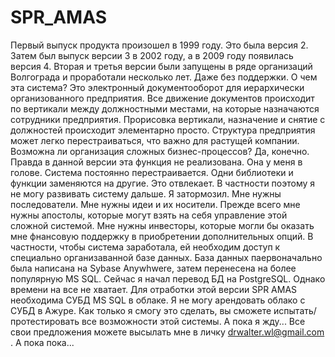 # SPR_AMAS
Первый выпуск продукта произошел в 1999 году. Это была версия 2. Затем был выпуск версии 3 в 2002 году, а в 2009 году появилась версия 4. Вторая и третья версии были запущены в ряде организаций Волгограда и проработали несколько лет. Даже без поддержки.
О чем эта система? Это электронный документооборот для иерархически организованного предприятия. Все движение документов происходит по вертикали между должностными местами, на которые назначаются сотрудники предприятия.
Прорисовка вертикали, назначение и снятие с должностей происходит элементарно просто. Структура предприятия может легко перестраиваться, что важно для растущей компании. 
Возможна ли организация сложных бизнес-процессов? Да, конечно. Правда в данной версии эта функция не реализована. Она у меня в голове. Система постоянно перестраивается. Одни библиотеки и функции заменяются на другие. 
Это отвлекает. В частности поэтому я не могу развивать систему дальше. Я затормозил. Мне нужны последователи. Мне нужны идеи  и их носители. Прежде всего мне нужны апостолы, которые могут взять на себя управление этой сложной системой. 
Мне нужны инвесторы, которые могли бы оказать мне фнансовую поддержку в приобретении дополнительных опций. В частности, чтобы система заработала, ей необходим доступ к специально организаванной базе данных.
База данных паервоначально была написана на Sybase Anywhwere, затем перенесена на более популярную MS SQL. Сейчас я начал перевод БД на PostgreSQL. Однако времени на все не хватает. Для отработки этой версии SPR AMAS необходима СУБД MS SQL в облаке.
Я не могу арендовать облако с СУБД в Ажуре. Как только я смогу это сделать, вы сможете испытать/протестировать все возможности этой системы. А пока я жду...
Все свои предложения можете высылать мне в личку drwalter.wl@gmail.com . А пока пока... 
